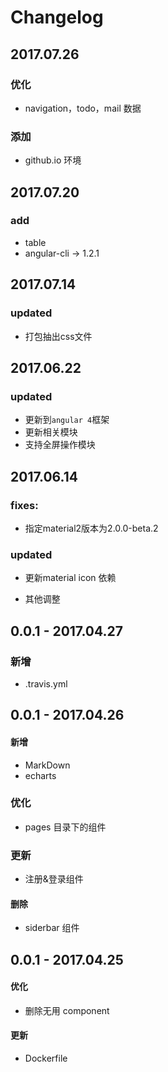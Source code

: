 # Changelog

## 2017.07.26

### 优化
- navigation，todo，mail 数据

### 添加
- github.io 环境


## 2017.07.20

### add
- table
- angular-cli -> 1.2.1


## 2017.07.14

### updated
- 打包抽出css文件


## 2017.06.22

### updated
- 更新到`angular 4`框架
- 更新相关模块
- 支持全屏操作模块

## 2017.06.14

### fixes:
- 指定material2版本为2.0.0-beta.2

### updated
- 更新material icon 依赖

- 其他调整


## 0.0.1 - 2017.04.27

### 新增
- .travis.yml

## 0.0.1 - 2017.04.26

#### 新增
- MarkDown
- echarts

### 优化
- pages 目录下的组件

### 更新
- 注册&登录组件

#### 删除
- siderbar 组件

## 0.0.1 - 2017.04.25

#### 优化
- 删除无用 component

#### 更新
- Dockerfile

